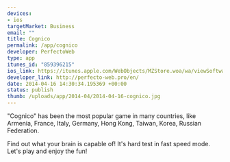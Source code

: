 ```yaml
--- 
devices: 
- ios
targetMarket: Business
email: ""
title: Cognico
permalink: /app/cognico
developer: PerfectoWeb
type: app
itunes_id: "859396215"
ios_link: https://itunes.apple.com/WebObjects/MZStore.woa/wa/viewSoftware?id=859396215&mt=8
developer_link: http://perfecto-web.pro/en/
date: 2014-04-16 14:30:34.195369 +00:00
status: publish
thumb: /uploads/app/2014-04/2014-04-16-cognico.jpg
---
```


"Cognico" has been the most popular game in many countries, like Armenia, France, Italy, Germany, Hong Kong, Taiwan, Korea, Russian Federation.

Find out what your brain is capable of! It's hard test in fast speed mode.
Let's play and enjoy the fun!
